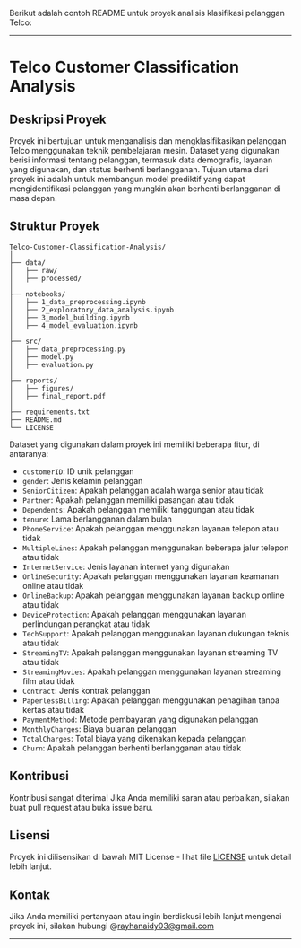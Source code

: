 Berikut adalah contoh README untuk proyek analisis klasifikasi pelanggan Telco:

---

# Telco Customer Classification Analysis

## Deskripsi Proyek

Proyek ini bertujuan untuk menganalisis dan mengklasifikasikan pelanggan Telco menggunakan teknik pembelajaran mesin. Dataset yang digunakan berisi informasi tentang pelanggan, termasuk data demografis, layanan yang digunakan, dan status berhenti berlangganan. Tujuan utama dari proyek ini adalah untuk membangun model prediktif yang dapat mengidentifikasi pelanggan yang mungkin akan berhenti berlangganan di masa depan.

## Struktur Proyek

```
Telco-Customer-Classification-Analysis/
│
├── data/
│   ├── raw/
│   ├── processed/
│
├── notebooks/
│   ├── 1_data_preprocessing.ipynb
│   ├── 2_exploratory_data_analysis.ipynb
│   ├── 3_model_building.ipynb
│   ├── 4_model_evaluation.ipynb
│
├── src/
│   ├── data_preprocessing.py
│   ├── model.py
│   ├── evaluation.py
│
├── reports/
│   ├── figures/
│   ├── final_report.pdf
│
├── requirements.txt
├── README.md
└── LICENSE
```



Dataset yang digunakan dalam proyek ini memiliki beberapa fitur, di antaranya:

- `customerID`: ID unik pelanggan
- `gender`: Jenis kelamin pelanggan
- `SeniorCitizen`: Apakah pelanggan adalah warga senior atau tidak
- `Partner`: Apakah pelanggan memiliki pasangan atau tidak
- `Dependents`: Apakah pelanggan memiliki tanggungan atau tidak
- `tenure`: Lama berlangganan dalam bulan
- `PhoneService`: Apakah pelanggan menggunakan layanan telepon atau tidak
- `MultipleLines`: Apakah pelanggan menggunakan beberapa jalur telepon atau tidak
- `InternetService`: Jenis layanan internet yang digunakan
- `OnlineSecurity`: Apakah pelanggan menggunakan layanan keamanan online atau tidak
- `OnlineBackup`: Apakah pelanggan menggunakan layanan backup online atau tidak
- `DeviceProtection`: Apakah pelanggan menggunakan layanan perlindungan perangkat atau tidak
- `TechSupport`: Apakah pelanggan menggunakan layanan dukungan teknis atau tidak
- `StreamingTV`: Apakah pelanggan menggunakan layanan streaming TV atau tidak
- `StreamingMovies`: Apakah pelanggan menggunakan layanan streaming film atau tidak
- `Contract`: Jenis kontrak pelanggan
- `PaperlessBilling`: Apakah pelanggan menggunakan penagihan tanpa kertas atau tidak
- `PaymentMethod`: Metode pembayaran yang digunakan pelanggan
- `MonthlyCharges`: Biaya bulanan pelanggan
- `TotalCharges`: Total biaya yang dikenakan kepada pelanggan
- `Churn`: Apakah pelanggan berhenti berlangganan atau tidak

## Kontribusi

Kontribusi sangat diterima! Jika Anda memiliki saran atau perbaikan, silakan buat pull request atau buka issue baru.

## Lisensi

Proyek ini dilisensikan di bawah MIT License - lihat file [LICENSE](LICENSE) untuk detail lebih lanjut.

## Kontak

Jika Anda memiliki pertanyaan atau ingin berdiskusi lebih lanjut mengenai proyek ini, silakan hubungi @rayhanaidy03@gmail.com

---

